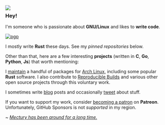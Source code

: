 <img align="left" src="https://orhun.dev/img/crow.png">

### Hey!

I'm someone who is passionate about **GNU/Linux** and likes to **write code**.

[![pgp](https://img.shields.io/badge/pgp-0xF83424824B3E4B90-313131?style=flat&labelColor=313131&color=313131)](https://github.com/mectury)
<br>

I mostly write **Rust** these days. See my _pinned repositories_ below.

Other than that, here are a few interesting **projects** (written in **C**, **Go**, **Python**, **Js**) that worth mentioning:

I [maintain](https://archlinux.org/packages/) a handful of packages for [Arch Linux](https://archlinux.org/), including some popular **Rust** software. I also contribute to [Reproducible Builds](https://reproducible-builds.org/) and various other open source projects through this voluntary work.

I sometimes write [blog](https://blog.com) posts and occasionally [tweet](https://twitter.com/m3ctury) about stuff. 

If you want to support my work, consider [becoming a patron](https://patreon.com/join/orhunp) on **Patreon**. Unfortunately, GitHub Sponsors is not _supported_ in my region.

~ [_Mectury has been around for a long time._](https://xss.is)
